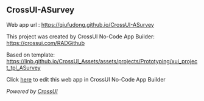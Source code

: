 ## CrossUI-ASurvey
Web app url : https://qiufudong.github.io/CrossUI-ASurvey

This project was created by CrossUI No-Code App Builder: https://crossui.com/RADGithub

Based on template: https://linb.github.io/CrossUI_Assets/assets/projects/Prototyping/xui_project_tpl_ASurvey

Click [here](https://crossui.com/RADGithub/#!from=github&owner=qiufudong&repo=CrossUI-ASurvey) to edit this web app in CrossUI No-Code App Builder

<i>Powered by [CrossUI](https://crossui.com)</i>
